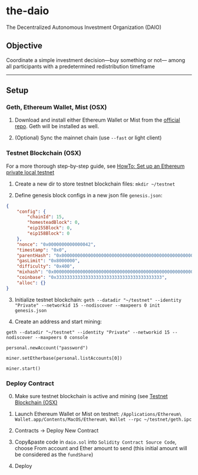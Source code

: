 # the-daio
The Decentralized Autonomous Investment Organization (DAIO)

## Objective

Coordinate a simple investment decision—buy something or not— among all participants with a predetermined redistribution timeframe

---

## Setup

### Geth, Ethereum Wallet, Mist (OSX)

1. Download and install either Ethereum Wallet or Mist from the [official repo](https://github.com/ethereum/mist/releases). Geth will be installed as well.

2. (Optional) Sync the mainnet chain (use `--fast` or light client)

### Testnet Blockchain (OSX)

For a more thorough step-by-step guide, see [HowTo: Set up an Ethereum private local testnet](https://tonyy.in/how-to-set-up-an-ethereum-private-local-testnet/)

1. Create a new dir to store testnet blockchain files: `mkdir ~/testnet`

2. Define genesis block configs in a new json file `genesis.json`:

```json
{
    "config": {
        "chainId": 15,
        "homesteadBlock": 0,
        "eip155Block": 0,
        "eip158Block": 0
    },
    "nonce": "0x0000000000000042",
    "timestamp": "0x0",
    "parentHash": "0x0000000000000000000000000000000000000000000000000000000000000000",
    "gasLimit": "0x8000000",
    "difficulty": "0x400",
    "mixhash": "0x0000000000000000000000000000000000000000000000000000000000000000",
    "coinbase": "0x3333333333333333333333333333333333333333",
    "alloc": {}
}
```

3. Initialize testnet blockchain: `geth --datadir "~/testnet" --identity "Private" --networkid 15 --nodiscover --maxpeers 0 init genesis.json`

4. Create an address and start mining:

`geth --datadir "~/testnet" --identity "Private" --networkid 15 --nodiscover --maxpeers 0 console`

`personal.newAccount("password")`

`miner.setEtherbase(personal.listAccounts[0])`

`miner.start()`

### Deploy Contract

0. Make sure testnet blockchain is active and mining (see [Testnet Blockchain (OSX)](#testnetblockchainosx)

1. Launch Ethereum Wallet or Mist on testnet: `/Applications/Ethereum\ Wallet.app/Contents/MacOS/Ethereum\ Wallet --rpc ~/testnet/geth.ipc`

2. Contracts -> Deploy New Contract

3. Copy&paste code in `daio.sol` into `Solidity Contract Source Code`, choose From account and Ether amount to send (this initial amount will be considered as the `fundShare`)

4. Deploy
